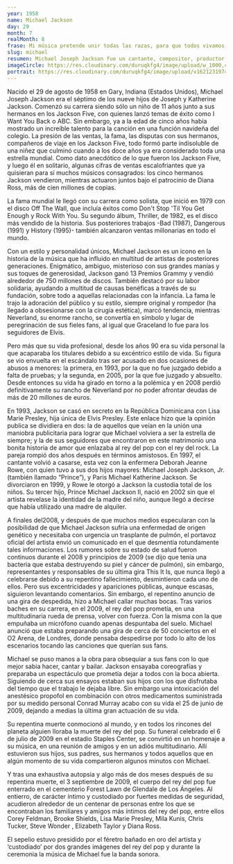 ```yaml
---
year: 1958
name: Michael Jackson
day: 29
month: 7
realMonth: 8
frase: Mi música pretende unir todas las razas, para que todos vivamos como una gran familia.
slug: michael
resumen: Michael Joseph Jackson​ fue un cantante, compositor, productor discográfico, bailarín, actor y filántropo estadounidense.​​​
imageCircle: https://res.cloudinary.com/duruqkfg4/image/upload/w_1000,c_fill,ar_1:1,g_auto,r_max/v1621231974/8_cqjefw.webp
portrait: https://res.cloudinary.com/duruqkfg4/image/upload/v1621231974/9_smawps.webp
---
```


Nacido el 29 de agosto de 1958 en Gary, Indiana (Estados Unidos), Michael Joseph Jackson era el séptimo de los nueve hijos de Joseph y Katherine Jackson. Comenzó su carrera siendo sólo un niño de 11 años junto a sus hermanos en los Jackson Five, con quienes lanzó temas de éxito como I Want You Back o ABC. <!--more--> Sin embargo, ya a la edad de cinco años había mostrado un increíble talento para la canción en una función navideña del colegio. La presión de las ventas, la fama, las disputas con sus hermanos, compañeros de viaje en los Jackson Five, todo formó parte indisoluble de una niñez que culminó cuando a los doce años ya era considerado toda una estrella mundial. Como dato anecdótico de lo que fueron los Jackson Five, y luego él en solitario, algunas cifras de ventas escalofriantes que ya quisieran para sí muchos músicos consagrados: los cinco hermanos Jackson vendieron, mientras actuaron juntos bajo el patrocinio de Diana Ross, más de cien millones de copias.

La fama mundial le llegó con su carrera como solista, que inició en 1979 con el disco Off The Wall, que incluía éxitos como Don't Stop 'Til You Get Enough y Rock With You. Su segundo álbum, Thriller, de 1982, es el disco más vendido de la historia. Sus posteriores trabajos -Bad (1987), Dangerous (1991) y History (1995)- también alcanzaron ventas millonarias en todo el mundo.

Con un estilo y personalidad únicos, Michael Jackson es un icono en la historia de la música que ha influido en multitud de artistas de posteriores generaciones. Enigmático, ambiguo, misterioso con sus grandes manías y sus toques de generosidad, Jackson ganó 13 Premios Grammy y vendió alrededor de 750 millones de discos. También destacó por su labor solidaria, ayudando a multitud de causas benéficas a través de su fundación, sobre todo a aquellas relacionadas con la infancia. La fama le trajo la adoración del público y su estilo, siempre original y rompedor (ha llegado a obsesionarse con la cirugía estética), marcó tendencia, mientras Neverland, su enorme rancho, se convertía en símbolo y lugar de peregrinación de sus fieles fans, al igual que Graceland lo fue para los seguidores de Elvis.

Pero más que su vida profesional, desde los años 90 era su vida personal la que acaparaba los titulares debido a su excéntrico estilo de vida. Su figura se vio envuelta en el escándalo tras ser acusado en dos ocasiones de abusos a menores: la primera, en 1993, por la que no fue juzgado debido a falta de pruebas; y la segunda, en 2005, por la que fue juzgado y absuelto. Desde entonces su vida ha girado en torno a la polémica y en 2008 perdió definitivamente su rancho de Neverland por no poder afrontar deudas de más de 20 millones de euros.

En 1993, Jackson se casó en secreto en la República Dominicana con Lisa Marie Presley, hija única de Elvis Presley. Este enlace hizo que la opinión publica se dividiera en dos: la de aquellos que veían en la unión una maniobra publicitaria para lograr que Michael volviera a ser la estrella de siempre; y la de sus seguidores que encontraron en este matrimonio una bonita historia de amor que enlazaba al rey del pop con el rey del rock. La pareja rompió dos años después en términos amistosos. En 1997, el cantante volvió a casarse, esta vez con la enfermera Deborah Jeanne Rowe, con quien tuvo a sus dos hijos mayores: Michael Joseph Jackson, Jr. (también llamado “Prince”), y Paris Michael Katherine Jackson. Se divorciaron en 1999, y Rowe le otorgó a Jackson la custodia total de los niños. Su tercer hijo, Prince Michael Jackson II, nació en 2002 sin que el artista revelase la identidad de la madre del niño, aunque llegó a decirse que había utilizado una madre de alquiler.

A finales del2008, y después de que muchos medios especularan con la posibilidad de que Michael Jackson sufría una enfermedad de origen genético y necesitaba con urgencia un trasplante de pulmón, el portavoz oficial del artista envió un comunicado en el que desmentía rotundamente tales informaciones. Los rumores sobre su estado de salud fueron continuos durante el 2008 y principios de 2009 (se dijo que tenía una bacteria que estaba destruyendo su piel y cáncer de pulmón), sin embargo, representantes y responsables de su última gira This It Is, que nunca llegó a celebrarse debido a su repentino fallecimiento, desmintieron cada uno de ellos. Pero sus excentricidades y apariciones públicas, aunque escasas, siguieron levantando comentarios.
Sin embargo, el repentino anuncio de una gira de despedida, hizo a Michael callar muchas bocas. Tras varios baches en su carrera, en el 2009, el rey del pop prometía, en una multitudinaria rueda de prensa, volver con fuerza. Con la misma con la que empuñaba un micrófono cuando apenas despuntaba del suelo. Michael anunció que estaba preparando una gira de cerca de 50 conciertos en el O2 Arena, de Londres, donde pensaba despedirse por todo lo alto de los escenarios tocando las canciones que querían sus fans.

Michael se puso manos a la obra para obsequiar a sus fans con lo que mejor sabia hacer, cantar y bailar. Jackson ensayaba coreografías y preparaba un espectáculo que prometía dejar a todos con la boca abierta. Siguiendo de cerca sus ensayos estaban sus hijos con los que disfrutaba del tiempo que el trabajo le dejaba libre. Sin embargo una intoxicación del anestésico propofol en combinación con otros medicamentos suministrada por su medido personal Conrad Murray acabo con su vida el 25 de junio de 2009, dejando a medias la última gran actuación de su vida.

Su repentina muerte conmocionó al mundo, y en todos los rincones del planeta alguien lloraba la muerte del rey del pop. Su funeral celebrado el 6 de julio de 2009 en el estadio Staples Center, se convirtió en un homenaje a su música, en una reunión de amigos y en un adiós multitudinario. Allí estuvieron sus hijos, sus padres, sus hermanos y todos aquellos que en algún momento de su vida compartieron algunos minutos con Michael.

Y tras una exhaustiva autopsia y algo más de dos meses después de su repentina muerte, el 3 septiembre de 2009, el cuerpo del rey del pop fue enterrado en el cementerio Forest Lawn de Glendale de Los Ángeles. Al entierro, de carácter íntimo y custodiado por fuertes medidas de seguridad, acudieron alrededor de un centenar de personas entre los que se encontraban los familiares y amigos más íntimos del rey del pop, entre ellos Corey Feldman, Brooke Shields, Lisa Marie Presley, Mila Kunis, Chris Tucker, Steve Wonder , Elizabeth Taylor y Diana Ross.

El sepelio estuvo presidido por el féretro bañado en oro del artista y ‘custodiado’ por dos grandes imágenes del rey del pop y durante la ceremonia la música de Michael fue la banda sonora.
